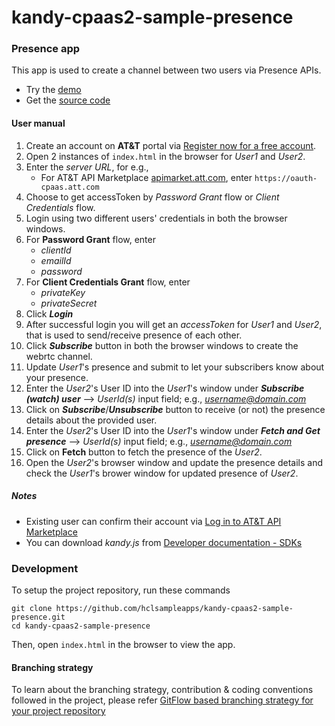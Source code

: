 # kandy-cpaas2-sample-presence

### Presence app

This app is used to create a channel between two users via Presence APIs.

 - Try the [demo](https://hclsampleapps.github.io/kandy-cpaas2-sample-presence/app/)
 - Get the [source code](https://github.com/hclsampleapps/kandy-cpaas2-sample-presence)

#### User manual 

1. Create an account on **AT&T** portal via [Register now for a free account](https://apimarket.att.com/signup).
2. Open 2 instances of `index.html` in the browser for *User1* and *User2*.
3. Enter the *server URL*, for e.g.,
	- For AT&T API Marketplace [apimarket.att.com](https://apimarket.att.com), enter `https://oauth-cpaas.att.com`
4. Choose to get accessToken by *Password Grant* flow or *Client Credentials* flow.
5. Login using two different users' credentials in both the browser windows.
6. For **Password Grant** flow, enter 
	- *clientId* 
	- *emailId* 
	- *password*  
7. For **Client Credentials Grant** flow, enter
	- *privateKey*
	- *privateSecret*   
8. Click ***Login***
9. After successful login you will get an *accessToken* for *User1* and *User2*, that is used to send/receive presence of each other.
10. Click ***Subscribe*** button in both the browser windows to create the webrtc channel.
11. Update *User1*'s presence and submit to let your subscribers know about your presence.
12. Enter the *User2*'s User ID into the *User1*'s window under ***Subscribe (watch) user*** ⟶ *UserId(s)* input field; e.g., *username@domain.com*
13. Click on ***Subscribe***/***Unsubscribe*** button to receive (or not) the presence details about the provided user.
14. Enter the *User2*'s User ID into the *User1*'s window under ***Fetch and Get presence*** ⟶ *UserId(s)* input field; e.g., *username@domain.com*
15. Click on **Fetch** button to fetch the presence of the *User2*.
16. Open the *User2*'s browser window and update the presence details and check the *User1*'s brower window for updated presence of *User2*.

##### Notes

 - Existing user can confirm their account via [Log in to AT&T API Marketplace](https://apimarket.att.com/login)
 - You can download *kandy.js* from [Developer documentation - SDKs](https://apimarket.att.com/developer/sdks/javascript)

### Development

To setup the project repository, run these commands

```
git clone https://github.com/hclsampleapps/kandy-cpaas2-sample-presence.git
cd kandy-cpaas2-sample-presence
```

Then, open ```index.html``` in the browser to view the app.

#### Branching strategy

To learn about the branching strategy, contribution & coding conventions followed in the project, please refer [GitFlow based branching strategy for your project repository](https://gist.github.com/ribbon-abku/10d3fc1cff5c35a2df401196678e258a)
